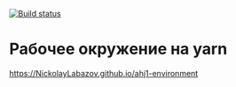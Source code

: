 [![Build status](https://ci.appveyor.com/api/projects/status/r6fe8lf35pdyukt7?svg=true)](https://ci.appveyor.com/project/NickolayLabazov/ahj1-environment)
# Рабочее окружение на yarn
 https://NickolayLabazov.github.io/ahj1-environment